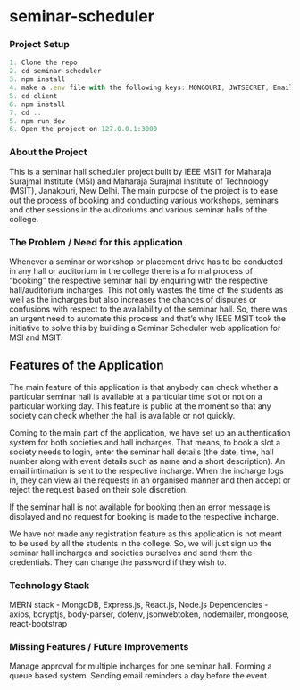 # seminar-scheduler

### Project Setup

```javascript
1. Clone the repo
2. cd seminar-scheduler
3. npm install
4. make a .env file with the following keys: MONGOURI, JWTSECRET, EmailId, EmailPass, EmailName
5. cd client
6. npm install
7. cd ..
5. npm run dev
6. Open the project on 127.0.0.1:3000
```

### About the Project

This is a seminar hall scheduler project built by IEEE MSIT for Maharaja Surajmal Institute (MSI) and Maharaja Surajmal Institute of Technology (MSIT), Janakpuri, New Delhi. The main purpose of the project is to ease out the process of booking and conducting various workshops, seminars and other sessions in the auditoriums and various seminar halls of the college.

### The Problem / Need for this application

Whenever a seminar or workshop or placement drive has to be conducted in any hall or auditorium in the college there is a formal process of “booking” the respective seminar hall by enquiring with the respective hall/auditorium incharges. This not only wastes the time of the students as well as the incharges but also increases the chances of disputes or confusions with respect to the availability of the seminar hall. So, there was an urgent need to automate this process and that’s why IEEE MSIT took the initiative to solve this by building a Seminar Scheduler web application for MSI and MSIT.

## Features of the Application

The main feature of this application is that anybody can check whether a particular seminar hall is available at a particular time slot or not on a particular working day. This feature is public at the moment so that any society can check whether the hall is available or not quickly.

Coming to the main part of the application, we have set up an authentication system for both societies and hall incharges. That means, to book a slot a society needs to login, enter the seminar hall details (the date, time, hall number along with event details such as name and a short description). An email intimation is sent to the respective incharge. When the incharge logs in, they can view all the requests in an organised manner and then accept or reject the request based on their sole discretion.

If the seminar hall is not available for booking then an error message is displayed and no request for booking is made to the respective incharge.

We have not made any registration feature as this application is not meant to be used by all the students in the college. So, we will just sign up the seminar hall incharges and societies ourselves and send them the credentials. They can change the password if they wish to.

### Technology Stack

MERN stack - MongoDB, Express.js, React.js, Node.js
Dependencies - axios, bcryptjs, body-parser, dotenv, jsonwebtoken, nodemailer, mongoose, react-bootstrap

### Missing Features / Future Improvements

Manage approval for multiple incharges for one seminar hall.
Forming a queue based system.
Sending email reminders a day before the event.
